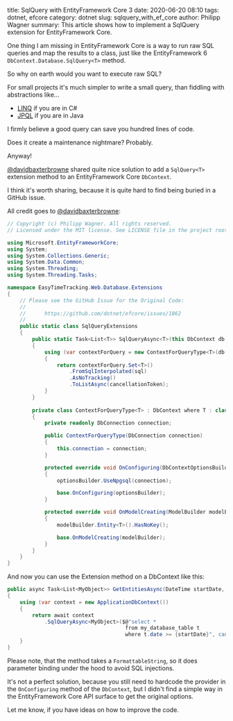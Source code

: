 ﻿title: SqlQuery with EntityFramework Core 3
date: 2020-06-20 08:10
tags: dotnet, efcore
category: dotnet
slug: sqlquery_with_ef_core
author: Philipp Wagner
summary: This article shows how to implement a SqlQuery extension for EntityFramework Core.

One thing I am missing in EntityFramework Core is a way to run raw SQL queries and map the results 
to a class, just like the EntityFramework 6 ``DbContext.Database.SqlQuery<T>`` method. 

So why on earth would you want to execute raw SQL? 

For small projects it's much simpler to write a small query, than fiddling with abstractions like... 

* [LINQ] if you are in C\# 
* [JPQL] if you are in Java 

I firmly believe a good query can save you hundred lines of code. 

Does it create a maintenance nightmare? Probably.

Anyway! 

[@davidbaxterbrowne] shared quite nice solution to add a ``SqlQuery<T>`` extension method to an 
EntityFramework Core ``DbContext``.

I think it's worth sharing, because it is quite hard to find being buried in a GitHub issue.

All credit goes to [@davidbaxterbrowne]:

```csharp
// Copyright (c) Philipp Wagner. All rights reserved.
// Licensed under the MIT license. See LICENSE file in the project root for full license information.

using Microsoft.EntityFrameworkCore;
using System;
using System.Collections.Generic;
using System.Data.Common;
using System.Threading;
using System.Threading.Tasks;

namespace EasyTimeTracking.Web.Database.Extensions
{
    // Please see the GitHub Issue for the Original Code:
    //
    //      https://github.com/dotnet/efcore/issues/1862
    //
    public static class SqlQueryExtensions
    {
        public static Task<List<T>> SqlQueryAsync<T>(this DbContext db, FormattableString sql, CancellationToken cancellationToken) where T : class
        {            
            using (var contextForQuery = new ContextForQueryType<T>(db.Database.GetDbConnection()))
            {
                return contextForQuery.Set<T>()
                    .FromSqlInterpolated(sql)
                    .AsNoTracking()
                    .ToListAsync(cancellationToken);
            }
        }
        
        private class ContextForQueryType<T> : DbContext where T : class
        {
            private readonly DbConnection connection;

            public ContextForQueryType(DbConnection connection)
            {
                this.connection = connection;
            }

            protected override void OnConfiguring(DbContextOptionsBuilder optionsBuilder)
            {
                optionsBuilder.UseNpgsql(connection);

                base.OnConfiguring(optionsBuilder);
            }

            protected override void OnModelCreating(ModelBuilder modelBuilder)
            {
                modelBuilder.Entity<T>().HasNoKey();

                base.OnModelCreating(modelBuilder);
            }
        }
    }
}
```

And now you can use the Extension method on a DbContext like this:

```csharp
public async Task<List<MyObject>> GetEntitiesAsync(DateTime startDate, CancellationToken cancellationToken)
{
    using (var context = new ApplicationDbContext())
    {
        return await context
            .SqlQueryAsync<MyObject>($@"select *
                                      from my_database_table t
                                      where t.date >= {startDate}", cancellationToken);    
    }
}
```

Please note, that the method takes a ``FormattableString``, so it does parameter binding under the hood to avoid SQL injections.


It's not a perfect solution, because you still need to hardcode the provider in the ``OnConfiguring`` method of the ``DbContext``, 
but I didn't find a simple way in the EntityFramework Core API surface to get the original options.

Let me know, if you have ideas on how to improve the code.

[@davidbaxterbrowne]: https://github.com/davidbaxterbrowne
[LINQ]: https://docs.microsoft.com/en-us/dotnet/csharp/programming-guide/concepts/linq/
[JPQL]: https://en.wikipedia.org/wiki/Java_Persistence_Query_Language